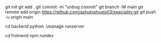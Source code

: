 git init
 git add .
 git commit -m "unbug commit" 
git branch -M main 
git remote add origin https://github.com/ashutoshvats03/speciality.git
 git push -u origin main

cd backend
python .\manage runserver

cd frotnend
npm rundev
